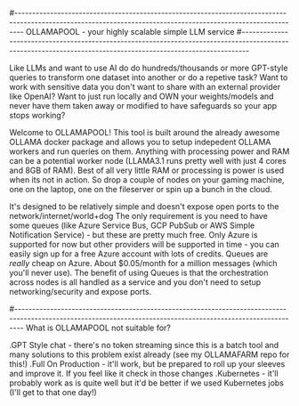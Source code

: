#--------------------------------------------------------------------------------------------------------------------------------------------------------------
OLLAMAPOOL - your highly scalable simple LLM service
#--------------------------------------------------------------------------------------------------------------------------------------------------------------

Like LLMs and want to use AI do do hundreds/thousands or more GPT-style queries to transform one dataset into another or do a repetive task?
Want to work with sensitive data you don't want to share with an external provider like OpenAI? 
Want to just run locally and OWN your weights/models and never have them taken away or modified to have safeguards so your app stops working?


Welcome to OLLAMAPOOL!
This tool is built around the already awesome OLLAMA docker package and allows you to setup indepedent OLLAMA workers and run queries on them.
Anything with processing power and RAM can be a potential worker node (LLAMA3.1 runs pretty well with just 4 cores and 8GB of RAM).
Best of all very little RAM or processing is power is used when its not in action.
So drop a couple of nodes on your gaming machine, one on the laptop, one on the fileserver or spin up a bunch in the cloud.

It's designed to be relatively simple and doesn't expose open ports to the network/internet/world+dog
The only requirement is you need to have some queues (like Azure Service Bus, GCP PubSub or AWS Simple Notification Service) - but these are pretty much free.
Only Azure is supported for now but other providers will be supported in time - you can easily sign up for a free Azure account with lots of credits.
Queues are _really_ cheap on Azure. About $0.05/month for a million messages (which you'll never use).
The benefit of using Queues is that the orchestration across nodes is all handled as a service and you don't need to setup networking/security and expose ports.

#--------------------------------------------------------------------------------------------------------------------------------------------------------------
What is OLLAMAPOOL not suitable for?

.GPT Style chat - there's no token streaming since this is a batch tool and many solutions to this problem exist already (see my OLLAMAFARM repo for this!)
.Full On Production - it'll work, but be prepared to roll up your sleeves and improve it. If you feel like it check in those changes 
.Kubernetes - it'll probably work as is quite well but it'd be better if we used Kubernetes jobs (I'll get to that one day!)

